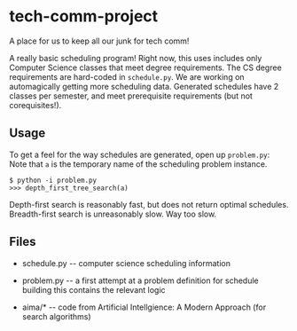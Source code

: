 tech-comm-project
=================

A place for us to keep all our junk for tech comm! 

A really basic scheduling program! Right now, this uses includes only Computer
Science classes that meet degree requirements. The CS degree requirements are 
hard-coded in `schedule.py`. We are working on automagically getting more
scheduling data. Generated schedules have 2 classes per semester, and meet
prerequisite requirements (but not corequisites!). 

## Usage
To get a feel for the way schedules are generated, open up `problem.py`:
Note that `a` is the temporary name of the scheduling problem instance.

    $ python -i problem.py
    >>> depth_first_tree_search(a)

Depth-first search is reasonably fast, but does not return optimal schedules.
Breadth-first search is unreasonably slow. Way too slow.


## Files


*    schedule.py -- computer science scheduling information

*    problem.py  -- a first attempt at a problem definition for schedule building
                 this contains the relevant logic

*    aima/*      -- code from Artificial Intellgience: A Modern Approach
                 (for search algorithms)
                 

